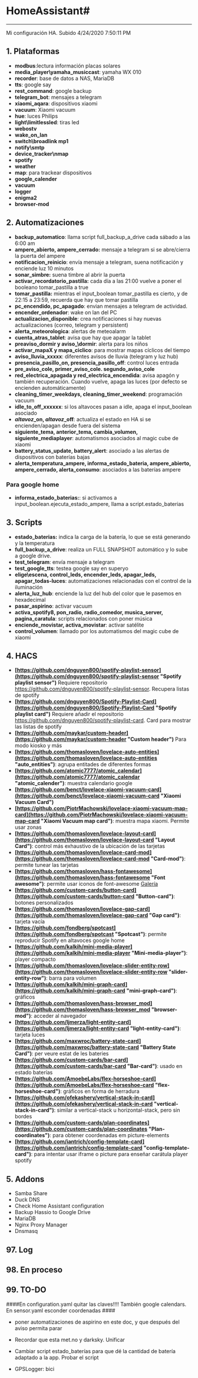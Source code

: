 # HomeAssistant#

----------

Mi configuración HA. Subido 4/24/2020 7:50:11 PM 


## 1. Plataformas ##
- **modbus**:lectura información placas solares
- **media_player\yamaha\_musiccast**: yamaha WX 010
- **recorder**: base de datos a NAS, MariaDB
- **tts**: google say
- **rest\_command**: google backup
- **telegram\_bot**: mensajes a telegram
- **xiaomi_aqara**: dispositivos xiaomi
- **vacuum**: Xiaomi vacuum
- **hue**: luces Philips
- **light\limitlessled**: tiras led
- **webostv**
- **wake\_on\_lan** 
- **switch\broadlink mp1**
- **notify\smtp**
- **device_tracker\nmap**
- **spotify**
- **weather**
- **map**: para trackear dispositivos
- **google\_calender**
- **vacuum**
- **logger**
- **enigma2**
- **browser-mod**


## 2. Automatizaciones ##

- **backup\_automatico**: llama script full\_backup\_a\_drive cada sábado a las 6:00 am 
- **ampere\_abierto, ampere\_cerrado:** mensaje a telegram si se abre/cierra la puerta del ampere 
- **notificacion\_reinicio**: envía mensaje a telegram, suena notificación y enciende luz 10 minutos
- **sonar\_simbre:** suena timbre al abrir la puerta
- **activar\_recordatorio\_pastilla:** cada día a las 21:00 vuelve a poner el booleano tomar_pastilla a true 
- **tomar\_pastilla:** mientras el input_boolean tomar_pastilla es cierto, y de 22:15 a 23:59, recuerda que hay que tomar pastilla 
- **pc\_encendido, pc\_apagado**: envian mensajes a telegram de actividad.
- **encender\_ordenador**: wake on lan del PC 
- **actualizacion_disponible**: crea notificaciones si hay nuevas actualizaciones (correo, telegram y persistent)
- **alerta\_meteorologica**: alertas de meteoalarm
- **cuenta\_atras\_tablet**: avisa que hay que apagar la tablet
- **preaviso\_dormir y aviso_\dormir**: alerta para los niños
- **activar\_mapaX y mapa\_ciclico**: para mostrar mapas cíclicos del tiempo
- **aviso\_lluvia\_xxxxx**: diferentes avisos de lluvia (telegram y luz hub)
- **presencia\_pasillo\_on, presencia\_pasillo\_off**: control luces entrada
- **pre\_aviso\_cole, primer\_aviso\_cole. segundo\_aviso\_cole**
- **red\_electrica\_apagada y red\_electrica\_encendida**: avisa apagón y también recuperación. Cuando vuelve, apaga las luces (por defecto se encienden automáticamente)
- **cleaning\_timer\_weekdays, cleaning_timer_weekend**: programación vacuum
- **idle_to_off_xxxxxx**: si los altavoces pasan a idle, apaga el input_boolean asociado
- ***altavoz*\_on, *altavoz*_off**: actualiza el estado en HA si se encienden/apagan desde fuera del sistema
- **siguiente\_tema, anterior\_tema, cambia\_volumen, siguiente\_mediaplayer**: automatismos asociados al magic cube de xiaomi
- **battery\_status\_update, battery\_alert**: asociado a las alertas de dispositivos con baterías bajas
- **alerta_temperatura\_ampere, informa\_estado\_bateria, ampere\_abierto, ampere\_cerrado, alerta\_consumo**: asociados a las baterías ampere
 

 

### Para google home
- **informa\_estado\_baterias:**: si activamos a input\_boolean.ejecuta\_estado\_ampere, llama a script.estado\_baterias  


## 3. Scripts

- **estado_baterias:** indica la carga de la batería, lo que se está generando y la temperatura
- **full\_backup\_a\_drive**: realiza un FULL SNAPSHOT automático y lo sube a google drive. 
- **test\_telegram**: envía mensaje a telegram
- **test\_google\_tts**: testea google say en superyo
- **elige\escena, control\_leds, encender\_leds, apagar\_leds, apagar\_todas\-luces**: automatizaciones relacionadas con el control de la iluminación
- **alerta\_luz\_hub**: enciende la luz del hub del color que le pasemos en hexadecimal
- **pasar\_aspirino**: activar vacuum
- **activa\_spotify8, pon\_radio, radio\_comedor, musica\_server, pagina\_caratula**: scripts relacionados con poner música
- **enciende\_movistar, activa\_movistar**: activar satélite
- **control\_volumen**: llamado por los automatismos del magic cube de xiaomi

## 4. HACS
- **[https://github.com/dnguyen800/spotify-playlist-sensor](https://github.com/dnguyen800/spotify-playlist-sensor "Spotify playlist sensor")** Requiere repositorio https://github.com/dnguyen800/spotify-playlist-sensor. Recupera listas de spotify
- **[https://github.com/dnguyen800/Spotify-Playlist-Card](https://github.com/dnguyen800/Spotify-Playlist-Card "Spotify playlist card")** Requiere añadir el repositorio https://github.com/dnguyen800/spotify-playlist-card. Card para mostrar las listas de spotify 
- **[https://github.com/maykar/custom-header](https://github.com/maykar/custom-header "Custom header")** Para modo kiosko y más
- **[https://github.com/thomasloven/lovelace-auto-entities](https://github.com/thomasloven/lovelace-auto-entities "auto_entities")**:  agrupa entitades de diferentes formas
- **[https://github.com/atomic7777/atomic_calendar](https://github.com/atomic7777/atomic_calendar "atomic_calender")**: muestra calendario google
- **[https://github.com/benct/lovelace-xiaomi-vacuum-card](https://github.com/benct/lovelace-xiaomi-vacuum-card "Xiaomi Vacuum Card")**
- **[https://github.com/PiotrMachowski/lovelace-xiaomi-vacuum-map-card](https://github.com/PiotrMachowski/lovelace-xiaomi-vacuum-map-card "Xiaomi Vacuum map card")**: muestra mapa xiaomi. Permite usar zonas
- **[https://github.com/thomasloven/lovelace-layout-card](https://github.com/thomasloven/lovelace-layout-card "Layout Card")**: control más exhaustivo de la ubicación de las tarjetas
- **[https://github.com/thomasloven/lovelace-card-mod](https://github.com/thomasloven/lovelace-card-mod "Card-mod")**: permite tunear las tarjetas
- **[https://github.com/thomasloven/hass-fontawesome](https://github.com/thomasloven/hass-fontawesome "Font awesome")**: permite usar iconos de font-awesome [Galería](https://fontawesome.com/icons?d=gallery&m=free "Galería")
- **[https://github.com/custom-cards/button-card](https://github.com/custom-cards/button-card "Button-card")**: botones personalizados
- **[https://github.com/thomasloven/lovelace-gap-card](https://github.com/thomasloven/lovelace-gap-card "Gap card")**: tarjeta vacía
- **[https://github.com/fondberg/spotcast](https://github.com/fondberg/spotcast "Spotcast")**: permite reproducir Spotify en altavoces google home
- **[https://github.com/kalkih/mini-media-player](https://github.com/kalkih/mini-media-player "Mini-media-player")**: player compacto
- **[https://github.com/thomasloven/lovelace-slider-entity-row](https://github.com/thomasloven/lovelace-slider-entity-row "slider-entity-row")**: barra para volumen
- **[https://github.com/kalkih/mini-graph-card](https://github.com/kalkih/mini-graph-card "mini-graph-card")**: gráficos
- **[https://github.com/thomasloven/hass-browser_mod](https://github.com/thomasloven/hass-browser_mod "browser-mod")**: acceder al navegador
- **[https://github.com/ljmerza/light-entity-card](https://github.com/ljmerza/light-entity-card "light-entity-card")**: tarjeta luces
- **[https://github.com/maxwroc/battery-state-card](https://github.com/maxwroc/battery-state-card "Battery State Card")**: per veure estat de les bateries
- **[https://github.com/custom-cards/bar-card](https://github.com/custom-cards/bar-card "Bar-card")**: usado en estado baterías
- **[https://github.com/AmoebeLabs/flex-horseshoe-card](https://github.com/AmoebeLabs/flex-horseshoe-card "flex-horseshoe-card")**: gráficos en forma de herradura
- **[https://github.com/ofekashery/vertical-stack-in-card](https://github.com/ofekashery/vertical-stack-in-card "vertical-stack-in-card")**: similar a vertical-stack u horizontal-stack, pero sin bordes
- **[https://github.com/custom-cards/plan-coordinates](https://github.com/custom-cards/plan-coordinates "Plan-coordinates")**: para obtener coordenadas em picture-elements
- **[https://github.com/iantrich/config-template-card](https://github.com/iantrich/config-template-card "config-template-card")**: para intentar usar iframe o picture para enseñar carátula player spotify
 
## 5. Addons
- Samba Share
- Duck DNS
- Check Home Assistant configuration
- Backup Hassio to Google Drive
- MariaDB
- Nginx Proxy Manager
- Dnsmasq

## 97. Log


## 98. En proceso



## 99. TO-DO
####En configuration.yaml quitar las claves!!!! También google calendars. En sensor.yaml esconder coordenadas ####

- poner automatizaciones de aspirino en este doc, y que después del aviso permita parar

- Recordar que esta met.no y darksky. Unificar
- Cambiar script estado\_baterías para que dé la cantidad de batería adaptado a la app. Probar el script
- GPSLogger: bici


 